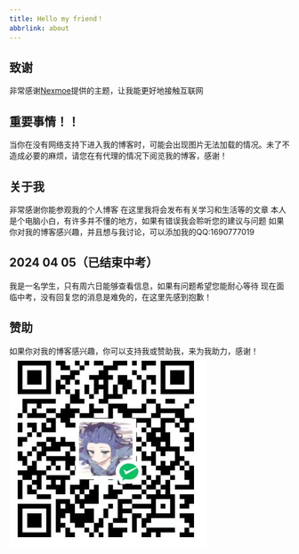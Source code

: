```yaml
---
title: Hello my friend！
abbrlink: about
---
```


## 致谢
非常感谢[Nexmoe](https://nexmoe.com/)提供的主题，让我能更好地接触互联网

## 重要事情！！
当你在没有网络支持下进入我的博客时，可能会出现图片无法加载的情况。未了不造成必要的麻烦，请您在有代理的情况下阅览我的博客，感谢！

## 关于我
非常感谢你能参观我的个人博客
在这里我将会发布有关学习和生活等的文章
本人是个电脑小白，有许多并不懂的地方，如果有错误我会聆听您的建议与问题
如果你对我的博客感兴趣，并且想与我讨论，可以添加我的QQ:1690777019


## 2024 04 05（已结束中考）
我是一名学生，只有周六日能够查看信息，如果有问题希望您能耐心等待
现在面临中考，没有回复您的消息是难免的，在这里先感到抱歉！

## 赞助
如果你对我的博客感兴趣，你可以支持我或赞助我，来为我助力，感谢！
![image](https://raw.githubusercontent.com/rolude/image/main/Snipaste_2024-07-04_19-24-55.png)